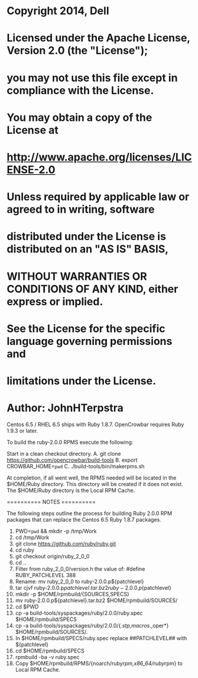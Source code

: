 # Copyright 2014, Dell
#
# Licensed under the Apache License, Version 2.0 (the "License");
# you may not use this file except in compliance with the License.
# You may obtain a copy of the License at
#
#  http://www.apache.org/licenses/LICENSE-2.0
#
# Unless required by applicable law or agreed to in writing, software
# distributed under the License is distributed on an "AS IS" BASIS,
# WITHOUT WARRANTIES OR CONDITIONS OF ANY KIND, either express or implied.
# See the License for the specific language governing permissions and
# limitations under the License.
#
# Author: JohnHTerpstra

Centos 6.5 / RHEL 6.5 ships with Ruby 1.8.7. 
OpenCrowbar requires Ruby 1.9.3 or later.

To build the ruby-2.0.0 RPMS execute the following:

Start in a clean checkout directory.
  A. git clone https://github.com/opencrowbar/build-tools
  B. export CROWBAR_HOME=`pwd`
  C. ./build-tools/bin/makerpms.sh

At completion, if all went well, the RPMS needed will be located
in the $HOME/Ruby directory.  This directory will be created if
it does not exist.  The $HOME/Ruby directory is the Local RPM Cache.


========== NOTES ==========

The following steps outline the process for building Ruby 2.0.0
RPM packages that can replace the Centos 6.5 Ruby 1.8.7 packages.

1. PWD=`pwd` && mkdir -p /tmp/Work
2. cd /tmp/Work
3. git clone https://github.com/ruby/ruby.git
4. cd ruby
5. git checkout origin/ruby_2_0_0
6. cd ..
7. Filter from ruby_2_0_0/version.h the value of:
    #define RUBY_PATCHLEVEL 388
8. Rename:  mv ruby_2_0_0 to ruby-2.0.0.p${patchlevel}
9. tar cjvf ruby-2.0.0.p${patchlevel}.tar.bz2 ruby-2.0.0.p${patchlevel}
10. mkdir -p $HOME/rpmbuild/{SOURCES,SPECS}
11. mv ruby-2.0.0.p${patchlevel}.tar.bz2 $HOME/rpmbuild/SOURCES/
12. cd $PWD
13. cp -a build-tools/syspackages/ruby/2.0.0/ruby.spec $HOME/rpmbuild/SPECS
14. cp -a build-tools/syspackages/ruby/2.0.0/{*.stp,macros.*,oper*} $HOME/rpmbuild/SOURCES/.
15. In $HOME/rpmbuild/SPECS/ruby.spec replace ##PATCHLEVEL## with ${patchlevel}
16. cd $HOME/rpmbuild/SPECS
17. rpmbuild -ba -v ruby.spec
18. Copy $HOME/rpmbuild/RPMS/{noarch/ruby*rpm,x86_64/ruby*rpm} to Local RPM Cache.
